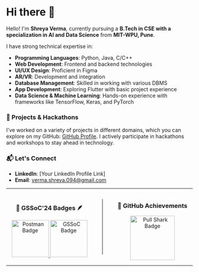 # Hi there 👋

Hello! I'm **Shreya Verma**, currently pursuing a **B.Tech in CSE with a specialization in AI and Data Science** from **MIT-WPU, Pune**.

I have strong technical expertise in:
- **Programming Languages**: Python, Java, C/C++  
- **Web Development**: Frontend and backend technologies  
- **UI/UX Design**: Proficient in Figma  
- **AR/VR**: Development and integration  
- **Database Management**: Skilled in working with various DBMS  
- **App Development**: Exploring Flutter with basic project experience  
- **Data Science & Machine Learning**: Hands-on experience with frameworks like TensorFlow, Keras, and PyTorch  

### 🔭 Projects & Hackathons  
I've worked on a variety of projects in different domains, which you can explore on my GitHub: [GitHub Profile](https://github.com/vermu490). I actively participate in hackathons and workshops to stay ahead in technology.

### 📬 Let's Connect  
- **LinkedIn**: [Your LinkedIn Profile Link]  
- **Email**: verma.shreya.094@gmail.com  

---

<div align="center" style="display: flex; align-items: center; justify-content: center; gap: 40px;">
  <!-- GSSoC Badges Section -->
  <div>
    <h3>🌟 GSSoC'24 Badges 🪶</h3>
    <a href="https://gssoc.girlscript.tech/leaderboard">
      <img src="https://raw.githubusercontent.com/GSSoC24/Postman-Challenge/main/docs/assets/Postman%20White.png" width="100px" height="100px" alt="Postman Badge" />
      <img src="https://raw.githubusercontent.com/GSSoC24/Postman-Challenge/main/docs/assets/1.png" width="100px" height="100px" alt="GSSoC Badge" />
    </a>
  </div>
  
  <!-- Vertical Divider -->
  <div style="border-left: 2px solid gray; height: 150px;"></div>
  
  <!-- GitHub Achievements Section -->
  <div>
    <h3>🦈 GitHub Achievements</h3>
    <img src="https://github.githubassets.com/assets/pull-shark-default-498c279a747d.png" width="120px" height="120px" alt="Pull Shark Badge" />
  </div>
</div>

---

